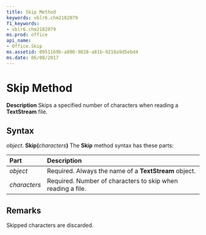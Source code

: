 ```yaml
---
title: Skip Method
keywords: vblr6.chm2182079
f1_keywords:
- vblr6.chm2182079
ms.prod: office
api_name:
- Office.Skip
ms.assetid: 0951169b-a890-9828-a81b-9218a9d5ebd4
ms.date: 06/08/2017
---
```



# Skip Method



 **Description**
Skips a specified number of characters when reading a  **TextStream** file.

## Syntax

_object_. **Skip(**_characters_**)**
The  **Skip** method syntax has these parts:


|Part|Description|
|:-----|:-----|
| _object_|Required. Always the name of a  **TextStream** object.|
| _characters_|Required. Number of characters to skip when reading a file.|

## Remarks

Skipped characters are discarded.


